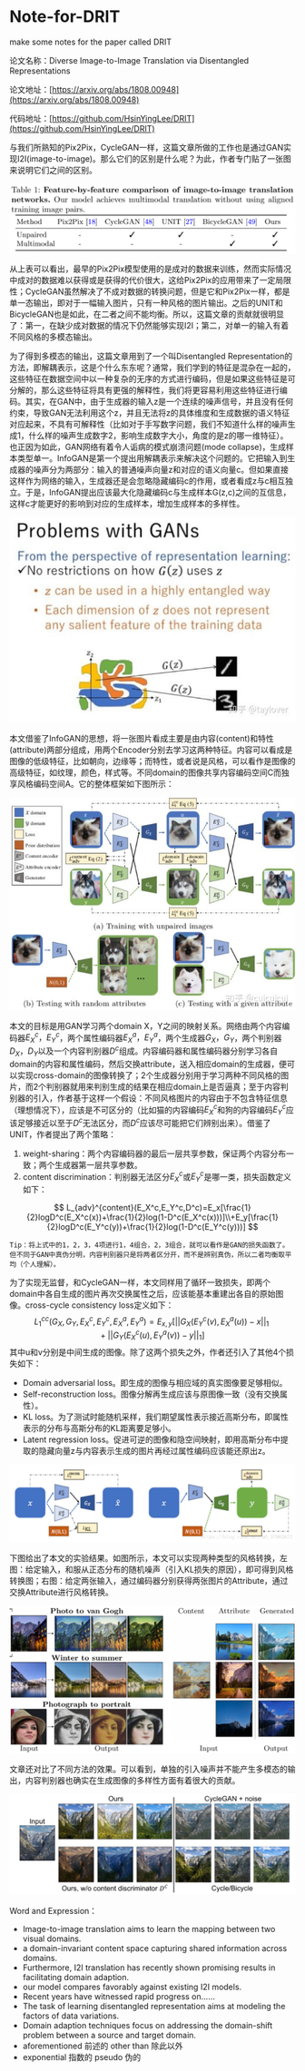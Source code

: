 ﻿# Note-for-DRIT
make some notes for the paper called DRIT

论文名称：Diverse Image-to-Image Translation via Disentangled Representations

论文地址：[https://arxiv.org/abs/1808.00948](https://arxiv.org/abs/1808.00948)

代码地址：[https://github.com/HsinYingLee/DRIT](https://github.com/HsinYingLee/DRIT)

与我们所熟知的Pix2Pix，CycleGAN一样，这篇文章所做的工作也是通过GAN实现I2I(image-to-image)。那么它们的区别是什么呢？为此，作者专门贴了一张图来说明它们之间的区别。

![comparison](image/table.PNG)

从上表可以看出，最早的Pix2Pix模型使用的是成对的数据来训练，然而实际情况中成对的数据难以获得或是获得的代价很大，这给Pix2Pix的应用带来了一定局限性；CycleGAN虽然解决了不成对数据的转换问题，但是它和Pix2Pix一样，都是单一态输出，即对于一幅输入图片，只有一种风格的图片输出。之后的UNIT和BicycleGAN也是如此，在二者之间不能均衡。所以，这篇文章的贡献就很明显了：第一，在缺少成对数据的情况下仍然能够实现I2I；第二，对单一的输入有着不同风格的多模态输出。

为了得到多模态的输出，这篇文章用到了一个叫Disentangled Representation的方法，即解耦表示，这是个什么东东呢？通常，我们学到的特征是混杂在一起的，这些特征在数据空间中以一种复杂的无序的方式进行编码，但是如果这些特征是可分解的，那么这些特征将具有更强的解释性，我们将更容易利用这些特征进行编码。其实，在GAN中，由于生成器的输入z是一个连续的噪声信号，并且没有任何约束，导致GAN无法利用这个z，并且无法将z的具体维度和生成数据的语义特征对应起来，不具有可解释性（比如对于手写数字问题，我们不知道什么样的噪声生成1，什么样的噪声生成数字2，影响生成数字大小，角度的是z的哪一维特征）。也正因为如此，GAN网络有着令人诟病的模式崩溃问题(mode collapse)，生成样本类型单一。InfoGAN是第一个提出用解耦表示来解决这个问题的。它把输入到生成器的噪声分为两部分：输入的普通噪声向量z和对应的语义向量c。但如果直接这样作为网络的输入，生成器还是会忽略隐藏编码c的作用，或者看成z与c相互独立。于是，InfoGAN提出应该最大化隐藏编码c与生成样本G(z,c)之间的互信息，这样c才能更好的影响到对应的生成样本，增加生成样本的多样性。

![Disentangled Representation](image/DR.jpg)

本文借鉴了InfoGAN的思想，将一张图片看成主要是由内容(content)和特性(attribute)两部分组成，用两个Encoder分别去学习这两种特征。内容可以看成是图像的低级特征，比如朝向，边缘等；而特性，或者说是风格，可以看作是图像的高级特征，如纹理，颜色，样式等。不同domain的图像共享内容编码空间C而独享风格编码空间A。它的整体框架如下图所示：

![framework](image/framework.jpg)

本文的目标是用GAN学习两个domain X，Y之间的映射关系。网络由两个内容编码器$E_X^c，E_Y^c$，两个属性编码器$E_X^a，E_Y^a$，两个生成器$G_X，G_Y$，两个判别器$D_X，D_Y$以及一个内容判别器$D^c$组成。内容编码器和属性编码器分别学习各自domain的内容和属性编码，然后交换attribute，送入相应domain的生成器，便可以实现cross-domain的图像转换了；2个生成器分别用于学习两种不同风格的图片，而2个判别器就用来判别生成的结果在相应domain上是否逼真；至于内容判别器的引入，作者基于这样一个假设：不同风格图片的内容由于不包含特征信息（理想情况下），应该是不可区分的（比如猫的内容编码$E_X^c$和狗的内容编码$E_Y^c$应该足够接近以至于$D^c$无法区分，而$D^c$应该尽可能把它们辨别出来）。借鉴了UNIT，作者提出了两个策略：

1. weight-sharing：两个内容编码器的最后一层共享参数，保证两个内容分布一致；两个生成器第一层共享参数。
2. content discrimination：判别器无法区分$E_X^c$或$E_Y^c$是哪一类，损失函数定义如下：

$$
L_{adv}^{content}(E_X^c,E_Y^c,D^c)=E_x[\frac{1}{2}logD^c(E_X^c(x))+\frac{1}{2}log(1-D^c(E_X^c(x)))]\\+E_y[\frac{1}{2}logD^c(E_Y^c(y))+\frac{1}{2}log(1-D^c(E_Y^c(y)))]
$$

```
Tip：将上式中的1，2，3，4项进行1，4组合，2，3组合，就可以看作是GAN的损失函数了。但不同于GAN中真伪分明，内容判别器只是将两者区分开，而不是辨别真伪，所以二者均衡取平均（个人理解）。
```

为了实现无监督，和CycleGAN一样，本文同样用了循环一致损失，即两个domain中各自生成的图片再次交换属性之后，应该能基本重建出各自的原始图像。cross-cycle consistency loss定义如下：
$$
L_1^{cc}(G_X,G_Y,E_X^c,E_Y^c,E_X^a,E_Y^a)=E_{x,y}[||G_X(E_Y^c(v),E_X^a(u))-x||_1+||G_Y(E_X^c(u),E_Y^a(v))-y||_1]
$$
其中u和v分别是中间生成的图像。除了这两个损失之外，作者还引入了其他4个损失如下：

- Domain adversarial loss。即生成的图像与相应域的真实图像要足够相似。
- Self-reconstruction loss。图像分解再生成应该与原图像一致（没有交换属性）。
- KL loss。为了测试时能随机采样，我们期望属性表示接近高斯分布，即属性表示的分布与高斯分布的KL距离要足够小。
- Latent regression loss。促进可逆的图像和隐空间映射，即用高斯分布中提取的隐藏向量z与内容表示生成的图片再经过属性编码应该能还原出z。

![loss](image/loss.png)

下图给出了本文的实验结果。如图所示，本文可以实现两种类型的风格转换，左图：给定输入，和服从正态分布的随机噪声（引入KL损失的原因），即可得到风格转换图；右图：给定两张输入，通过编码器分别获得两张图片的Attribute，通过交换Attribute进行风格转换。

![result](image/result.png)

文章还对比了不同方法的效果。可以看到，单独的引入噪声并不能产生多模态的输出，内容判别器也确实在生成图像的多样性方面有着很大的贡献。

![w2s](image/w2s.png)



Word and Expression：

- Image-to-image translation aims to learn the mapping between two visual domains.
- a domain-invariant content space capturing shared information across domains.
- Furthermore, I2I translation has recently shown promising results in facilitating domain adaption.
- our model compares favorably against existing I2I models.
- Recent years have witnessed rapid progress on......
- The task of learning disentangled representation aims at modeling the factors of data variations.
- Domain adaption techniques focus on addressing the domain-shift problem between a source and target domain.
- aforementioned 前述的           other than 除此以外
- exponential 指数的                   pseudo 伪的